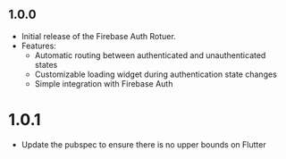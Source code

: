 ## 1.0.0

- Initial release of the Firebase Auth Rotuer.
- Features:
    - Automatic routing between authenticated and unauthenticated states
    - Customizable loading widget during authentication state changes
    - Simple integration with Firebase Auth

# 1.0.1
- Update the pubspec to ensure there is no upper bounds on Flutter
